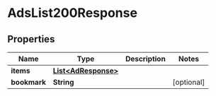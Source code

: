 

# AdsList200Response

## Properties

Name | Type | Description | Notes
------------ | ------------- | ------------- | -------------
**items** | [**List&lt;AdResponse&gt;**](AdResponse.md) |  | 
**bookmark** | **String** |  |  [optional]




